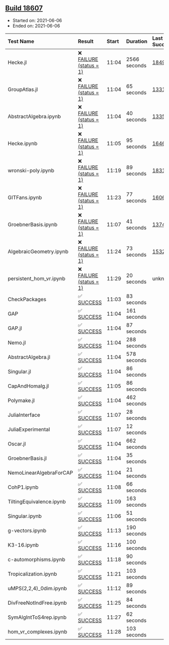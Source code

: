 ## [Build 18607](https://oscarci.mathematik.uni-kl.de/job/oscar/18607/)

* Started on: 2021-06-06
* Ended on: 2021-06-06

| Test Name    | Result | Start | Duration | Last Success | First Failure |
|:-------------|:-------|:------|:---------|:-------------|:--------------|
| Hecke.jl | ❌ [FAILURE (status = 1)](https://oscarci.mathematik.uni-kl.de/job/oscar/18607/artifact/logs/build-18607/Hecke.jl.log) | 11:04 | 2566 seconds | [18490](https://oscarci.mathematik.uni-kl.de/job/oscar/18490/) | [18491](https://oscarci.mathematik.uni-kl.de/job/oscar/18491/) |
| GroupAtlas.jl | ❌ [FAILURE (status = 1)](https://oscarci.mathematik.uni-kl.de/job/oscar/18607/artifact/logs/build-18607/GroupAtlas.jl.log) | 11:04 | 65 seconds | [13311](https://oscarci.mathematik.uni-kl.de/job/oscar/13311/) | [13312](https://oscarci.mathematik.uni-kl.de/job/oscar/13312/) |
| AbstractAlgebra.ipynb | ❌ [FAILURE (status = 1)](https://oscarci.mathematik.uni-kl.de/job/oscar/18607/artifact/logs/build-18607/AbstractAlgebra.ipynb.log) | 11:04 | 40 seconds | [13355](https://oscarci.mathematik.uni-kl.de/job/oscar/13355/) | [13356](https://oscarci.mathematik.uni-kl.de/job/oscar/13356/) |
| Hecke.ipynb | ❌ [FAILURE (status = 1)](https://oscarci.mathematik.uni-kl.de/job/oscar/18607/artifact/logs/build-18607/Hecke.ipynb.log) | 11:05 | 95 seconds | [16463](https://oscarci.mathematik.uni-kl.de/job/oscar/16463/) | [16464](https://oscarci.mathematik.uni-kl.de/job/oscar/16464/) |
| wronski-poly.ipynb | ❌ [FAILURE (status = 1)](https://oscarci.mathematik.uni-kl.de/job/oscar/18607/artifact/logs/build-18607/wronski-poly.ipynb.log) | 11:19 | 89 seconds | [18314](https://oscarci.mathematik.uni-kl.de/job/oscar/18314/) | [18315](https://oscarci.mathematik.uni-kl.de/job/oscar/18315/) |
| GITFans.ipynb | ❌ [FAILURE (status = 1)](https://oscarci.mathematik.uni-kl.de/job/oscar/18607/artifact/logs/build-18607/GITFans.ipynb.log) | 11:23 | 77 seconds | [16068](https://oscarci.mathematik.uni-kl.de/job/oscar/16068/) | [16069](https://oscarci.mathematik.uni-kl.de/job/oscar/16069/) |
| GroebnerBasis.ipynb | ❌ [FAILURE (status = 1)](https://oscarci.mathematik.uni-kl.de/job/oscar/18607/artifact/logs/build-18607/GroebnerBasis.ipynb.log) | 11:07 | 41 seconds | [13748](https://oscarci.mathematik.uni-kl.de/job/oscar/13748/) | [13749](https://oscarci.mathematik.uni-kl.de/job/oscar/13749/) |
| AlgebraicGeometry.ipynb | ❌ [FAILURE (status = 1)](https://oscarci.mathematik.uni-kl.de/job/oscar/18607/artifact/logs/build-18607/AlgebraicGeometry.ipynb.log) | 11:24 | 73 seconds | [15322](https://oscarci.mathematik.uni-kl.de/job/oscar/15322/) | [15323](https://oscarci.mathematik.uni-kl.de/job/oscar/15323/) |
| persistent_hom_vr.ipynb | ❌ [FAILURE (status = 1)](https://oscarci.mathematik.uni-kl.de/job/oscar/18607/artifact/logs/build-18607/persistent_hom_vr.ipynb.log) | 11:29 | 20 seconds | unknown | unknown |
| CheckPackages | ✅ [SUCCESS](https://oscarci.mathematik.uni-kl.de/job/oscar/18607/artifact/logs/build-18607/CheckPackages.log) | 11:03 | 83 seconds |  |  |
| GAP | ✅ [SUCCESS](https://oscarci.mathematik.uni-kl.de/job/oscar/18607/artifact/logs/build-18607/GAP.log) | 11:04 | 161 seconds |  |  |
| GAP.jl | ✅ [SUCCESS](https://oscarci.mathematik.uni-kl.de/job/oscar/18607/artifact/logs/build-18607/GAP.jl.log) | 11:04 | 87 seconds |  |  |
| Nemo.jl | ✅ [SUCCESS](https://oscarci.mathematik.uni-kl.de/job/oscar/18607/artifact/logs/build-18607/Nemo.jl.log) | 11:04 | 288 seconds |  |  |
| AbstractAlgebra.jl | ✅ [SUCCESS](https://oscarci.mathematik.uni-kl.de/job/oscar/18607/artifact/logs/build-18607/AbstractAlgebra.jl.log) | 11:04 | 578 seconds |  |  |
| Singular.jl | ✅ [SUCCESS](https://oscarci.mathematik.uni-kl.de/job/oscar/18607/artifact/logs/build-18607/Singular.jl.log) | 11:04 | 86 seconds |  |  |
| CapAndHomalg.jl | ✅ [SUCCESS](https://oscarci.mathematik.uni-kl.de/job/oscar/18607/artifact/logs/build-18607/CapAndHomalg.jl.log) | 11:05 | 86 seconds |  |  |
| Polymake.jl | ✅ [SUCCESS](https://oscarci.mathematik.uni-kl.de/job/oscar/18607/artifact/logs/build-18607/Polymake.jl.log) | 11:04 | 462 seconds |  |  |
| JuliaInterface | ✅ [SUCCESS](https://oscarci.mathematik.uni-kl.de/job/oscar/18607/artifact/logs/build-18607/JuliaInterface.log) | 11:07 | 28 seconds |  |  |
| JuliaExperimental | ✅ [SUCCESS](https://oscarci.mathematik.uni-kl.de/job/oscar/18607/artifact/logs/build-18607/JuliaExperimental.log) | 11:07 | 12 seconds |  |  |
| Oscar.jl | ✅ [SUCCESS](https://oscarci.mathematik.uni-kl.de/job/oscar/18607/artifact/logs/build-18607/Oscar.jl.log) | 11:04 | 662 seconds |  |  |
| GroebnerBasis.jl | ✅ [SUCCESS](https://oscarci.mathematik.uni-kl.de/job/oscar/18607/artifact/logs/build-18607/GroebnerBasis.jl.log) | 11:04 | 35 seconds |  |  |
| NemoLinearAlgebraForCAP | ✅ [SUCCESS](https://oscarci.mathematik.uni-kl.de/job/oscar/18607/artifact/logs/build-18607/NemoLinearAlgebraForCAP.log) | 11:04 | 21 seconds |  |  |
| CohP1.ipynb | ✅ [SUCCESS](https://oscarci.mathematik.uni-kl.de/job/oscar/18607/artifact/logs/build-18607/CohP1.ipynb.log) | 11:08 | 66 seconds |  |  |
| TiltingEquivalence.ipynb | ✅ [SUCCESS](https://oscarci.mathematik.uni-kl.de/job/oscar/18607/artifact/logs/build-18607/TiltingEquivalence.ipynb.log) | 11:09 | 163 seconds |  |  |
| Singular.ipynb | ✅ [SUCCESS](https://oscarci.mathematik.uni-kl.de/job/oscar/18607/artifact/logs/build-18607/Singular.ipynb.log) | 11:06 | 51 seconds |  |  |
| g-vectors.ipynb | ✅ [SUCCESS](https://oscarci.mathematik.uni-kl.de/job/oscar/18607/artifact/logs/build-18607/g-vectors.ipynb.log) | 11:13 | 190 seconds |  |  |
| K3-16.ipynb | ✅ [SUCCESS](https://oscarci.mathematik.uni-kl.de/job/oscar/18607/artifact/logs/build-18607/K3-16.ipynb.log) | 11:16 | 100 seconds |  |  |
| c-automorphisms.ipynb | ✅ [SUCCESS](https://oscarci.mathematik.uni-kl.de/job/oscar/18607/artifact/logs/build-18607/c-automorphisms.ipynb.log) | 11:18 | 90 seconds |  |  |
| Tropicalization.ipynb | ✅ [SUCCESS](https://oscarci.mathematik.uni-kl.de/job/oscar/18607/artifact/logs/build-18607/Tropicalization.ipynb.log) | 11:21 | 103 seconds |  |  |
| uMPS(2,2,4)_0dim.ipynb | ✅ [SUCCESS](https://oscarci.mathematik.uni-kl.de/job/oscar/18607/artifact/logs/build-18607/uMPS-2-2-4-_0dim.ipynb.log) | 11:12 | 89 seconds |  |  |
| DivFreeNotIndFree.ipynb | ✅ [SUCCESS](https://oscarci.mathematik.uni-kl.de/job/oscar/18607/artifact/logs/build-18607/DivFreeNotIndFree.ipynb.log) | 11:25 | 84 seconds |  |  |
| SymAlgIntToS4rep.ipynb | ✅ [SUCCESS](https://oscarci.mathematik.uni-kl.de/job/oscar/18607/artifact/logs/build-18607/SymAlgIntToS4rep.ipynb.log) | 11:27 | 62 seconds |  |  |
| hom_vr_complexes.ipynb | ✅ [SUCCESS](https://oscarci.mathematik.uni-kl.de/job/oscar/18607/artifact/logs/build-18607/hom_vr_complexes.ipynb.log) | 11:28 | 103 seconds |  |  |
